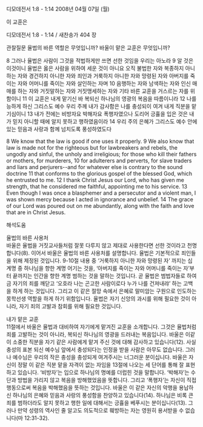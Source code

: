 디모데전서 1:8 - 1:14 
2008년 04월 07일 (월)

이 교훈은



디모데전서 1:8 - 1:14 / 새찬송가 404 장


관찰질문
율법의 바른 역할은 무엇입니까?
바울이 맡은 교훈은 무엇입니까? 

8 그러나 율법은 사람이 그것을 적법하게만 쓰면 선한 것임을 우리는 아노라 9 알 것은 이것이니 율법은 옳은 사람을 위하여 세운 것이 아니요 오직 불법한 자와 복종하지 아니하는 자와 경건하지 아니한 자와 죄인과 거룩하지 아니한 자와 망령된 자와 아버지를 죽이는 자와 어머니를 죽이는 자와 살인하는 자며 10 음행하는 자와 남색하는 자와 인신 매매를 하는 자와 거짓말하는 자와 거짓맹세하는 자와 기타 바른 교훈을 거스르는 자를 위함이니 11 이 교훈은 내게 맡기신 바 복되신 하나님의 영광의 복음을 따름이니라 12 나를 능하게 하신 그리스도 예수 우리 주께 내가 감사함은 나를 충성되이 여겨 내게 직분을 맡기심이니 13 내가 전에는 비방자요 박해자요 폭행자였으나 도리어 긍휼을 입은 것은 내가 믿지 아니할 때에 알지 못하고 행하였음이라 14 우리 주의 은혜가 그리스도 예수 안에 있는 믿음과 사랑과 함께 넘치도록 풍성하였도다  

8 We know that the law is good if one uses it properly. 9 We also know that law is made not for the righteous but for lawbreakers and rebels, the ungodly and sinful, the unholy and irreligious; for those who kill their fathers or mothers, for murderers, 10 for adulterers and perverts, for slave traders and liars and perjurers--and for whatever else is contrary to the sound doctrine 11 that conforms to the glorious gospel of the blessed God, which he entrusted to me. 12 I thank Christ Jesus our Lord, who has given me strength, that he considered me faithful, appointing me to his service. 13 Even though I was once a blasphemer and a persecutor and a violent man, I was shown mercy because I acted in ignorance and unbelief. 14 The grace of our Lord was poured out on me abundantly, along with the faith and love that are in Christ Jesus.

해석도움





율법의 바른 사용처  
바울은 율법을 거짓교사들처럼 잘못 다루지 않고 제대로 사용한다면 선한 것이라고 천명합니다(8). 이어서 바울은 율법의 바른 사용처를 설명합니다. 율법은 기본적으로 죄인들을 위해 제정된 것입니다. 9-10절 내용 중 ‘거룩하지 아니한 자와 망령된 자’ 까지는 십계명 중 하나님을 향한 계명 어기는 것을, ‘아버지를 죽이는 자와 어머니를 죽이는 자’부터 끝까지는 인간을 향한 계명 범하는 것을 말하는 것입니다. 곧 율법은 범법자들로 하여금 자기의 죄를 깨닫고 ‘오호라 나는 곤고한 사람이로다 누가 나를 건져내랴’ 하는 고백을 하게 하는 것입니다. 그리고 이 같은 절망 속에서 은혜로 말미암는 구원으로 인도하는 몽학선생 역할을 하게 하기 위함입니다. 율법은 자기 신앙의 과시를 위해 필요한 것이 아니라, 자기 죄의 고발과 참회를 위해 필요한 것입니다.   

내가 맡은 교훈  
11절에서 바울은 율법과 대비하여 자기에게 맡겨진 교훈을 소개합니다. 그것은 율법처럼 죄를 고발하는 것이 아니라, 복되신 하나님의 영광을 드러내는 복음입니다. 바울은 이같이 소중한 직분을 자기 같은 사람에게 맡겨 주신 것에 대해 감사하고 있습니다(12). 사실 충성의 표본 되신 예수님 앞에서 충성되다는 인정을 받을 사람은 아무도 없습니다. 그러나 예수님은 우리의 작은 충성을 충성되게 여겨주시는 너그러운 분이십니다. 바울은 자신이 정말 이 같은 직분 맡을 자격이 없는 자임을 13절에 나오는 세 단어를 통해 잘 표현하고 있습니다. ‘비방자’는 입으로 하나님의 명예를 더럽힌 것을 말합니다. ‘박해자’는 수단과 방법을 가리지 않고 복음을 방해했었음을 뜻합니다. 그리고 ‘폭행자’는 자신이 직접 행동으로써 복음을 박해했음을 뜻하는 것입니다. 바울은 이 같은 자신의 악행을 용납하신 하나님의 은혜와 믿음과 사랑의 풍성함을 찬양하고 있습니다(14). 하나님은 비록 큰 죄를 범하더라도 알지 못하고 행한 일에 대해서는 긍휼을 베푸시는 분이십니다(13). 그러나 만약 성령의 역사인 줄 알고도 의도적으로 훼방하는 자는 영원히 용서받을 수 없습니다(마 12:31-32).